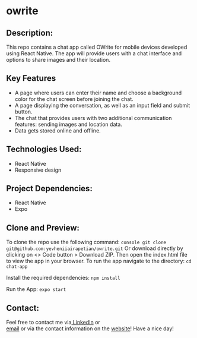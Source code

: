 # owrite

## Description:
This repo contains a chat app called OWrite for mobile devices developed using React Native. The app will
provide users with a chat interface and options to share images and their
location.

## Key Features
- A page where users can enter their name and choose a background color for the chat screen
before joining the chat.
- A page displaying the conversation, as well as an input field and submit button.
- The chat that provides users with two additional communication features: sending images
and location data.
- Data gets stored online and offline.

## Technologies Used:
- React Native
- Responsive design

## Project Dependencies:
- React Native
- Expo


## Clone and Preview:
To clone the repo use the following command:
```console git clone git@github.com:yevheniiairapetian/owrite.git```
Or download directly by clicking on <> Code button > Download ZIP. Then open the index.html file to view the app in your browser.
To run the app navigate to the directory:
```cd chat-app```

Install the required dependencies:
```npm install```

Run the App:
```expo start```

## Contact:
Feel free to contact me via[ LinkedIn](https://www.linkedin.com/in/yevhenii-airapetian/) or  
[email](mailto:sonkozhenia11@gmail.com) or 
via the contact information on the [website](https://yevheniiairapetian.github.io/portfolio-website/contact.html)! 
Have a nice day!
